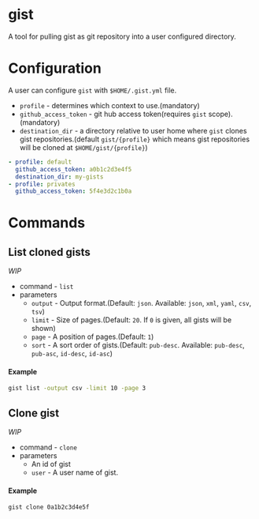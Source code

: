 gist
===

A tool for pulling gist as git repository into a user configured directory.

Configuration
===

A user can configure `gist` with `$HOME/.gist.yml` file.

* `profile` - determines which context to use.(mandatory)
* `github_access_token` - git hub access token(requires `gist` scope).(mandatory)
* `destination_dir` - a directory relative to user home where `gist` clones gist repositories.(default `gist/{profile}` which means gist repositories will be cloned at `$HOME/gist/{profile}`)

```yaml
- profile: default
  github_access_token: a0b1c2d3e4f5
  destination_dir: my-gists
- profile: privates
  github_access_token: 5f4e3d2c1b0a
```

Commands
===

List cloned gists
---

*WIP*

* command - `list`
* parameters
    * `output` - Output format.(Default: `json`. Available: `json`, `xml`, `yaml`, `csv`, `tsv`)
    * `limit` - Size of pages.(Default: `20`. If `0` is given, all gists will be shown)
    * `page` - A position of pages.(Default: `1`)
    * `sort` - A sort order of gists.(Default: `pub-desc`. Available: `pub-desc`, `pub-asc`, `id-desc`, `id-asc`)

#### Example

```bash
gist list -output csv -limit 10 -page 3
```

Clone gist
---

*WIP*

* command - `clone`
* parameters
    * An id of gist
    * `user` - A user name of gist.

#### Example

```bash
gist clone 0a1b2c3d4e5f
```
